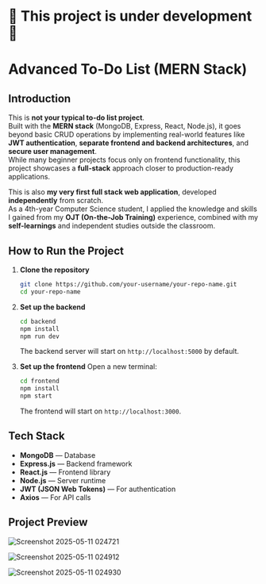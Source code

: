 # 🚧 This project is under development 🚧

# Advanced To-Do List (MERN Stack)  

## Introduction
This is **not your typical to-do list project**.  
Built with the **MERN stack** (MongoDB, Express, React, Node.js), it goes beyond basic CRUD operations by implementing real-world features like **JWT authentication**, **separate frontend and backend architectures**, and **secure user management**.  
While many beginner projects focus only on frontend functionality, this project showcases a **full-stack** approach closer to production-ready applications.

This is also **my very first full stack web application**, developed **independently** from scratch.  
As a 4th-year Computer Science student, I applied the knowledge and skills I gained from my **OJT (On-the-Job Training)** experience, combined with my **self-learnings** and independent studies outside the classroom.

## How to Run the Project

1. **Clone the repository**
    ```bash
    git clone https://github.com/your-username/your-repo-name.git
    cd your-repo-name
    ```

2. **Set up the backend**
    ```bash
    cd backend
    npm install
    npm run dev
    ```
    The backend server will start on `http://localhost:5000` by default.

3. **Set up the frontend**
    Open a new terminal:
    ```bash
    cd frontend
    npm install
    npm start
    ```
    The frontend will start on `http://localhost:3000`.

## Tech Stack
- **MongoDB** — Database
- **Express.js** — Backend framework
- **React.js** — Frontend library
- **Node.js** — Server runtime
- **JWT (JSON Web Tokens)** — For authentication
- **Axios** — For API calls

## Project Preview
![Screenshot 2025-05-11 024721](https://github.com/user-attachments/assets/92e5ffb0-1f79-48f9-ba96-fd77ca030836)

![Screenshot 2025-05-11 024912](https://github.com/user-attachments/assets/e63f6836-5d9c-4dfa-ac0b-e3b643fab51b)

![Screenshot 2025-05-11 024930](https://github.com/user-attachments/assets/8b59a28f-299f-4f3e-93c1-203775a806de)



